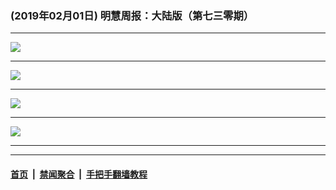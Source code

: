 ### (2019年02月01日) 明慧周报：大陆版（第七三零期） 

---

<img src="http://qikan.minghui.org/mhqkpage/qikanimage/2019/02/01/mhzb_730_pdf-online1.png"/><hr/>
<img src="http://qikan.minghui.org/mhqkpage/qikanimage/2019/02/01/mhzb_730_pdf-online2.png"/><hr/>
<img src="http://qikan.minghui.org/mhqkpage/qikanimage/2019/02/01/mhzb_730_pdf-online3.png"/><hr/>
<img src="http://qikan.minghui.org/mhqkpage/qikanimage/2019/02/01/mhzb_730_pdf-online4.png"/><hr/>


---

#### [首页](../../../..) &nbsp;|&nbsp; [禁闻聚合](https://github.com/gfw-breaker/banned-news) &nbsp;|&nbsp; [手把手翻墙教程](https://github.com/gfw-breaker/guides) 
